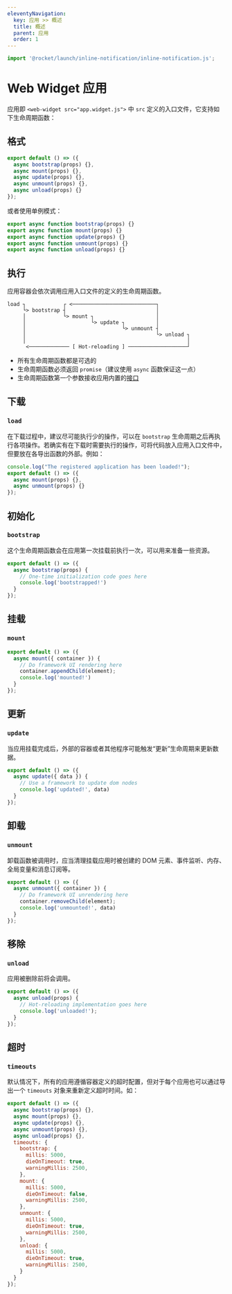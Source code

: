 ```yaml
---
eleventyNavigation:
  key: 应用 >> 概述
  title: 概述
  parent: 应用
  order: 1
---
```


```js script
import '@rocket/launch/inline-notification/inline-notification.js';
```

# Web Widget 应用

应用即 `<web-widget src="app.widget.js">` 中 `src` 定义的入口文件，它支持如下生命周期函数：

## 格式

```js
export default () => ({
  async bootstrap(props) {},
  async mount(props) {},
  async update(props) {},
  async unmount(props) {},
  async unload(props) {}
});
```

或者使用单例模式：

```js
export async function bootstrap(props) {}
export async function mount(props) {}
export async function update(props) {}
export async function unmount(props) {}
export async function unload(props) {}
```

## 执行

应用容器会依次调用应用入口文件的定义的生命周期函数。

```
load ┐            ┌ <───────────────────────────┐
     └> bootstrap ┤                             │
     │            └> mount ┐                    │
     │                     └> update ┐          │
     │                               └> unmount ┤
     │                                          └> unload ┐
     │                                                    │
      <───────────── [ Hot-reloading ] ───────────────────┘
```

* 所有生命周期函数都是可选的
* 生命周期函数必须返回 `promise`（建议使用 `async` 函数保证这一点）
* 生命周期函数第一个参数接收应用内置的[接口](./interface.md)

## 下载

### `load`

在下载过程中，建议尽可能执行少的操作，可以在 `bootstrap` 生命周期之后再执行各项操作。若确实有在下载时需要执行的操作，可将代码放入应用入口文件中，但要放在各导出函数的外部。例如：

```js
console.log("The registered application has been loaded!");
export default () => ({
  async mount(props) {},
  async unmount(props) {}
});
```

## 初始化

### `bootstrap`

这个生命周期函数会在应用第一次挂载前执行一次，可以用来准备一些资源。

```js
export default () => ({
  async bootstrap(props) {
    // One-time initialization code goes here
    console.log('bootstrapped!')
  }
});
```

## 挂载

### `mount`

```js
export default () => ({
  async mount({ container }) {
    // Do framework UI rendering here
    container.appendChild(element);
    console.log('mounted!')
  }
});
```

## 更新

### `update`

当应用挂载完成后，外部的容器或者其他程序可能触发“更新”生命周期来更新数据。

```js
export default () => ({
  async update({ data }) {
    // Use a framework to update dom nodes
    console.log('updated!', data)
  }
});
```

## 卸载

### `unmount`

卸载函数被调用时，应当清理挂载应用时被创建的 DOM 元素、事件监听、内存、全局变量和消息订阅等。

```js
export default () => ({
  async unmount({ container }) {
    // Do framework UI unrendering here
    container.removeChild(element);
    console.log('unmounted!', data)
  }
});
```

## 移除

### `unload`

应用被删除前将会调用。

```js
export default () => ({
  async unload(props) {
    // Hot-reloading implementation goes here
    console.log('unloaded!');
  }
});
```

## 超时

### `timeouts`

默认情况下，所有的应用遵循容器定义的超时配置，但对于每个应用也可以通过导出一个 `timeouts` 对象来重新定义超时时间。如：

```js
export default () => ({
  async bootstrap(props) {},
  async mount(props) {},
  async update(props) {},
  async unmount(props) {},
  async unload(props) {},
  timeouts: {
    bootstrap: {
      millis: 5000,
      dieOnTimeout: true,
      warningMillis: 2500,
    },
    mount: {
      millis: 5000,
      dieOnTimeout: false,
      warningMillis: 2500,
    },
    unmount: {
      millis: 5000,
      dieOnTimeout: true,
      warningMillis: 2500,
    },
    unload: {
      millis: 5000,
      dieOnTimeout: true,
      warningMillis: 2500,
    }
  }
});
```